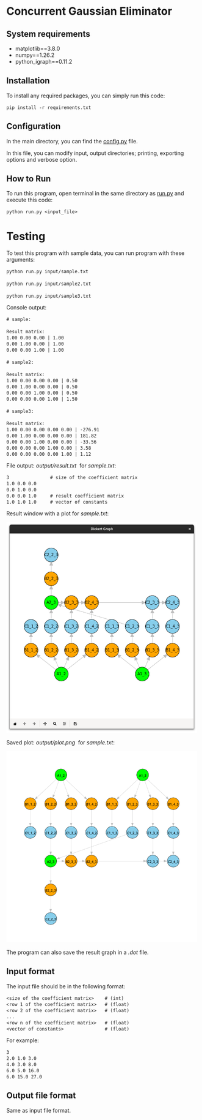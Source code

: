 # Concurrent Gaussian Eliminator
## System requirements
- matplotlib==3.8.0
- numpy==1.26.2
- python_igraph==0.11.2
## Installation
To install any required packages, you can simply run this code:

    pip install -r requirements.txt

## Configuration
In the main directory, you can find the [config.py](config.py) file.

In this file, you can modify input, output directories; printing, exporting options and verbose option.

## How to Run
To run this program, open terminal in the same directory as [run.py](run.py) and execute this code:

    python run.py <input_file>

# Testing
To test this program with sample data, you can run program with these arguments:

    python run.py input/sample.txt

    python run.py input/sample2.txt

    python run.py input/sample3.txt

Console output:
````
# sample:

Result matrix:
1.00 0.00 0.00 | 1.00
0.00 1.00 0.00 | 1.00
0.00 0.00 1.00 | 1.00

# sample2:

Result matrix:
1.00 0.00 0.00 0.00 | 0.50
0.00 1.00 0.00 0.00 | 0.50
0.00 0.00 1.00 0.00 | 0.50
0.00 0.00 0.00 1.00 | 1.50

# sample3:

Result matrix:
1.00 0.00 0.00 0.00 0.00 | -276.91
0.00 1.00 0.00 0.00 0.00 | 181.82
0.00 0.00 1.00 0.00 0.00 | -33.56
0.00 0.00 0.00 1.00 0.00 | 3.58
0.00 0.00 0.00 0.00 1.00 | 1.12
````

File output: *output/result.txt*&nbsp; for *sample.txt*:
````
3               # size of the coefficient matrix
1.0 0.0 0.0
0.0 1.0 0.0
0.0 0.0 1.0     # result coefficient matrix
1.0 1.0 1.0     # vector of constants
````

Result window with a plot for *sample.txt*:

<img src="images/window_plot_sample.png" alt="Result window plot for sample.txt" width="500"/>

Saved plot: *output/plot.png* &nbsp;for *sample.txt*:

<img src="images/saved_plot_sample.png" alt="Result plot for sample.txt" width="500"/>

The program can also save the result graph in a *.dot* file.

## Input format
The input file should be in the following format:

    <size of the coefficient matrix>    # (int)
    <row 1 of the coefficient matrix>   # (float)
    <row 2 of the coefficient matrix>   # (float)
    ...
    <row n of the coefficient matrix>   # (float)
    <vector of constants>               # (float)


For example:

    3
    2.0 1.0 3.0
    4.0 3.0 8.0
    6.0 5.0 16.0
    6.0 15.0 27.0
    
## Output file format
Same as input file format.